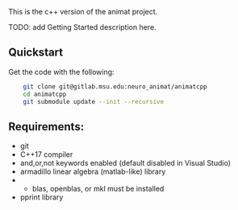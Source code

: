 This is the c++ version of the animat project.

TODO: add Getting Started description here.

## Quickstart
Get the code with the following:
```bash
    git clone git@gitlab.msu.edu:neuro_animat/animatcpp
    cd animatcpp
    git submodule update --init --recursive
```
    


## Requirements:
* git
* C++17 compiler
* and,or,not keywords enabled (default disabled in Visual Studio)
* armadillo linear algebra (matlab-like) library
* * blas, openblas, or mkl must be installed
* pprint library